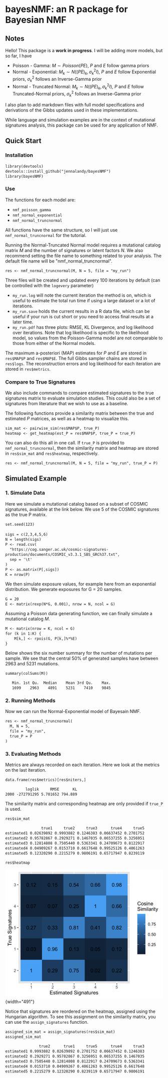 # bayesNMF: an R package for Bayesian NMF

## Notes

Hello! This package is a **work in progress**. I will be adding more models, but so far, I have 

- Poisson - Gamma: $M \sim Poisson(PE)$, $P$ and $E$ follow gamma priors
- Normal - Exponential: $M_k \sim N((PE)_k, \sigma^2_k I)$, $P$ and $E$ follow Exponential priors, $\sigma^2_k$ follows an Inverse-Gamma prior 
- Normal - Truncated Normal: $M_k \sim N((PE)_k, \sigma^2_k I)$, $P$ and $E$ follow Truncated-Normal priors, $\sigma^2_k$ follows an Inverse-Gamma prior

I also plan to add markdown files with full model specifications and derivations of the Gibbs updates used in these implementations.

While language and simulation examples are in the context of mutational signatures analysis, this package can be used for any application of NMF.

## Quick Start

### Installation

```{r}
library(devtools)
devtools::install_github("jennalandy/bayesNMF")
library(bayesNMF)
```

### Use

The functions for each model are:

-   `nmf_poisson_gamma`
-   `nmf_normal_exponential`
-   `nmf_normal_truncnormal`

All functions have the same structure, so I will just use
`nmf_normal_truncnormal` for the tutorial.

Running the Normal-Truncated Normal model requires a mutational catalog matrix $M$ and the number of signatures or latent factors $N$. We also recommend setting the file name to something related to your analysis. The default file name will be "nmf_normal_truncnormal".

```{r}
res <- nmf_normal_truncnormal(M, N = 5, file = "my_run")
```

Three files will be created and updated every 100 iterations by default (can be controlled with the `logevery` parameter) 

- `my_run.log` will note the current iteration the method is on, which is useful to estimate the total run time if using a large dataset or a lot of iterations. 
- `my_run.save` holds the current results in a R data file, which can be useful if your run is cut short or you need to access final results at a later time. 
- `my_run.pdf` has three plots: RMSE, KL Divergence, and log likelihood over iterations. Note that log likelihood is specific to the likelihood model, so values from the Poisson-Gamma model are not comparable to those from either of the Normal models.

The maximum a-posteriori (MAP) estimates for $P$ and $E$ are stored in `res$MAP$P` and `res$MAP$E`. The full Gibbs sampler chains are stored in `res$logs`. The reconstruction errors and log likelihood for each iteration are stored in `res$metrics`.

### Compare to True Signatures

We also include commands to compare estimated signatures to the true
signatures matrix to evaluate simulation studies. This could also be a set of signatures from literature that we wish to use as a baseline.

The following functions provide a similarity matrix between the true and estimated $P$ matrices, as well as a heatmap to visualize this.

```{r}
sim_mat <- pairwise_sim(res$MAP$P, true_P)
heatmap <- get_heatmap(est_P = res$MAP$P, true_P = true_P)
```

You can also do this all in one call. If `true_P` is provided to `nmf_normal_truncnormal`, then the similarity matrix and heatmap are stored in `res$sim_mat` and `res$heatmap`, respectively.

```{r}
res <- nmf_normal_truncnormal(M, N = 5, file = "my_run", true_P = P)
```

## Simulated Example

### 1. Simulate Data

Here we simulate a mutational catalog based on a subset of COSMIC signatures, available at the link below. We use 5 of the COSMIC signatures as the true P matrix.

```{r}
set.seed(123)

sigs = c(2,3,4,5,6)
N = length(sigs)
P <- read.csv(
  "https://cog.sanger.ac.uk/cosmic-signatures-production/documents/COSMIC_v3.3.1_SBS_GRCh37.txt",
  sep = '\t'
)
P <- as.matrix(P[,sigs])
K = nrow(P)
```

We then simulate exposure values, for example here from an exponential distribution. We generate exposures for G = 20 samples.

```{r}
G = 20
E <- matrix(rexp(N*G, 0.001), nrow = N, ncol = G)
```

Assuming a Poisson data generating function, we can finally simulate a mutational catalog $M$.

```{r}
M <- matrix(nrow = K, ncol = G)
for (k in 1:K) {
    M[k,] <- rpois(G, P[k,]%*%E)
}
```

Below shows the six number summary for the number of mutations per sample. We see that the central 50% of generated samples have between 2963 and 5231 mutations.

```{r}
summary(colSums(M))
```

```
   Min. 1st Qu.  Median    Mean 3rd Qu.    Max. 
   1699    2963    4891    5231    7410    9845
```

### 2. Running Methods

Now we can run the Normal-Exponential model of Bayesain NMF.

```{r}
res <- nmf_normal_truncnormal(
  M, N = 5,
  file = "my_run",
  true_P = P
)
```

### 3. Evaluating Methods

Metrics are always recorded on each iteration. Here we look at the metrics on the last iteration.

```{r}
data.frame(res$metrics)[res$niters,]
```

```        
         loglik     RMSE      KL
2000 -272791295 5.701652 794.889
```

The similarity matrix and corresponding heatmap are only provided if
`true_P` is used.

```{r}
res$sim_mat
```

```         
                true1     true2     true3      true4     true5
estimated1 0.02639892 0.9993882 0.1246383 0.06637452 0.2701752
estimated2 0.95782867 0.2929271 0.1467035 0.06537255 0.3256951
estimated3 0.12814808 0.7505440 0.5363341 0.24709673 0.8122917
estimated4 0.04909267 0.0153710 0.6617648 0.99525126 0.4061263
estimated5 0.12320290 0.2215279 0.9806191 0.65717947 0.8239119
```

```{r}
res$heatmap
```

![](images/example_heatmap.png){width="491"}

Notice that signatures are reordered on the heatmap, assigned using the
Hungarian algorithm. To see this assignment on the similarity matrix,
you can use the `assign_signatures` function.

```{r}
assigned_sim_mat = assign_signatures(res$sim_mat)
assigned_sim_mat
```

```
               true2      true1     true5      true4     true3
estimated1 0.9993882 0.02639892 0.2701752 0.06637452 0.1246383
estimated2 0.2929271 0.95782867 0.3256951 0.06537255 0.1467035
estimated3 0.7505440 0.12814808 0.8122917 0.24709673 0.5363341
estimated4 0.0153710 0.04909267 0.4061263 0.99525126 0.6617648
estimated5 0.2215279 0.12320290 0.8239119 0.65717947 0.9806191
```
